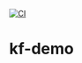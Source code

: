 [![CI](https://github.com/matevzv/kf-demo/actions/workflows/main.yml/badge.svg)](https://github.com/matevzv/kf-demo/actions/workflows/main.yml)

# kf-demo
